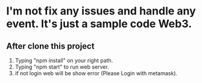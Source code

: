 # I'm not fix any issues and handle any event. It's just a sample code Web3.
## After clone this project

1. Typing "npm install" on your right path.
2. Typing "npm start" to run web server.
3. if not login web will be show error (Please Login with metamask).



